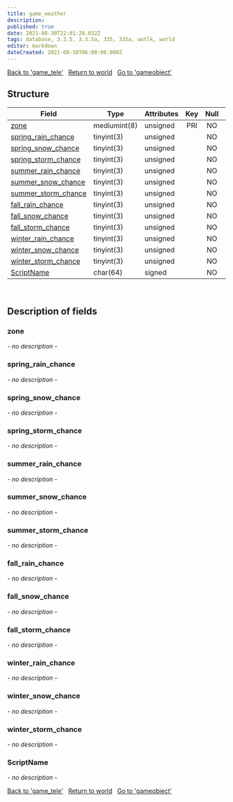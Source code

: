 ```yaml
---
title: game_weather
description: 
published: true
date: 2021-08-30T22:01:28.032Z
tags: database, 3.3.5, 3.3.5a, 335, 335a, wotlk, world
editor: markdown
dateCreated: 2021-08-30T06:00:00.000Z
---
```


<a href="https://trinitycore.info/de/database/335/world/game_tele" class="mt-5 v-btn v-btn--depressed v-btn--flat v-btn--outlined theme--light v-size--default darkblue--text text--lighten-3"><span class="v-btn__content"><i aria-hidden="true" class="v-icon notranslate v-icon--left mdi mdi-arrow-left theme--light"></i><span>Back to 'game_tele'</span></span></a>&nbsp;&nbsp;&nbsp;<a href="https://trinitycore.info/de/database/335/world/home" class="mt-5 v-btn v-btn--depressed v-btn--flat v-btn--outlined theme--light v-size--default darkblue--text text--lighten-3"><span class="v-btn__content"><i aria-hidden="true" class="v-icon notranslate v-icon--left mdi mdi-home-outline theme--light"></i><span>Return to world</span></span></a>&nbsp;&nbsp;&nbsp;<a href="https://trinitycore.info/de/database/335/world/gameobject" class="mt-5 v-btn v-btn--depressed v-btn--flat v-btn--outlined theme--light v-size--default darkblue--text text--lighten-3"><span class="v-btn__content"><span>Go to 'gameobject'</span><i aria-hidden="true" class="v-icon notranslate v-icon--right mdi mdi-arrow-right theme--light"></i></span></a>

## Structure

| Field | Type | Attributes | Key | Null | Default | Extra | Comment |
| --- | --- | --- | :---: | :---: | --- | --- | --- |
| [zone](#zone) | mediumint(8) | unsigned | PRI | NO | 0 |  |  |
| [spring_rain_chance](#spring_rain_chance) | tinyint(3) | unsigned |  | NO | 25 |  |  |
| [spring_snow_chance](#spring_snow_chance) | tinyint(3) | unsigned |  | NO | 25 |  |  |
| [spring_storm_chance](#spring_storm_chance) | tinyint(3) | unsigned |  | NO | 25 |  |  |
| [summer_rain_chance](#summer_rain_chance) | tinyint(3) | unsigned |  | NO | 25 |  |  |
| [summer_snow_chance](#summer_snow_chance) | tinyint(3) | unsigned |  | NO | 25 |  |  |
| [summer_storm_chance](#summer_storm_chance) | tinyint(3) | unsigned |  | NO | 25 |  |  |
| [fall_rain_chance](#fall_rain_chance) | tinyint(3) | unsigned |  | NO | 25 |  |  |
| [fall_snow_chance](#fall_snow_chance) | tinyint(3) | unsigned |  | NO | 25 |  |  |
| [fall_storm_chance](#fall_storm_chance) | tinyint(3) | unsigned |  | NO | 25 |  |  |
| [winter_rain_chance](#winter_rain_chance) | tinyint(3) | unsigned |  | NO | 25 |  |  |
| [winter_snow_chance](#winter_snow_chance) | tinyint(3) | unsigned |  | NO | 25 |  |  |
| [winter_storm_chance](#winter_storm_chance) | tinyint(3) | unsigned |  | NO | 25 |  |  |
| [ScriptName](#scriptname) | char(64) | signed |  | NO | '' |  |  |
&nbsp;
## Description of fields

### zone
*- no description -*
&nbsp;

### spring_rain_chance
*- no description -*
&nbsp;

### spring_snow_chance
*- no description -*
&nbsp;

### spring_storm_chance
*- no description -*
&nbsp;

### summer_rain_chance
*- no description -*
&nbsp;

### summer_snow_chance
*- no description -*
&nbsp;

### summer_storm_chance
*- no description -*
&nbsp;

### fall_rain_chance
*- no description -*
&nbsp;

### fall_snow_chance
*- no description -*
&nbsp;

### fall_storm_chance
*- no description -*
&nbsp;

### winter_rain_chance
*- no description -*
&nbsp;

### winter_snow_chance
*- no description -*
&nbsp;

### winter_storm_chance
*- no description -*
&nbsp;

### ScriptName
*- no description -*
&nbsp;

<a href="https://trinitycore.info/de/database/335/world/game_tele" class="mt-5 v-btn v-btn--depressed v-btn--flat v-btn--outlined theme--light v-size--default darkblue--text text--lighten-3"><span class="v-btn__content"><i aria-hidden="true" class="v-icon notranslate v-icon--left mdi mdi-arrow-left theme--light"></i><span>Back to 'game_tele'</span></span></a>&nbsp;&nbsp;&nbsp;<a href="https://trinitycore.info/de/database/335/world/home" class="mt-5 v-btn v-btn--depressed v-btn--flat v-btn--outlined theme--light v-size--default darkblue--text text--lighten-3"><span class="v-btn__content"><i aria-hidden="true" class="v-icon notranslate v-icon--left mdi mdi-home-outline theme--light"></i><span>Return to world</span></span></a>&nbsp;&nbsp;&nbsp;<a href="https://trinitycore.info/de/database/335/world/gameobject" class="mt-5 v-btn v-btn--depressed v-btn--flat v-btn--outlined theme--light v-size--default darkblue--text text--lighten-3"><span class="v-btn__content"><span>Go to 'gameobject'</span><i aria-hidden="true" class="v-icon notranslate v-icon--right mdi mdi-arrow-right theme--light"></i></span></a>

